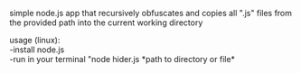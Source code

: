simple node.js app that recursively obfuscates and copies all ".js" files from the provided path into the current working directory

usage (linux):  
-install node.js  
-run in your terminal "node hider.js \*path to directory or file\*   
